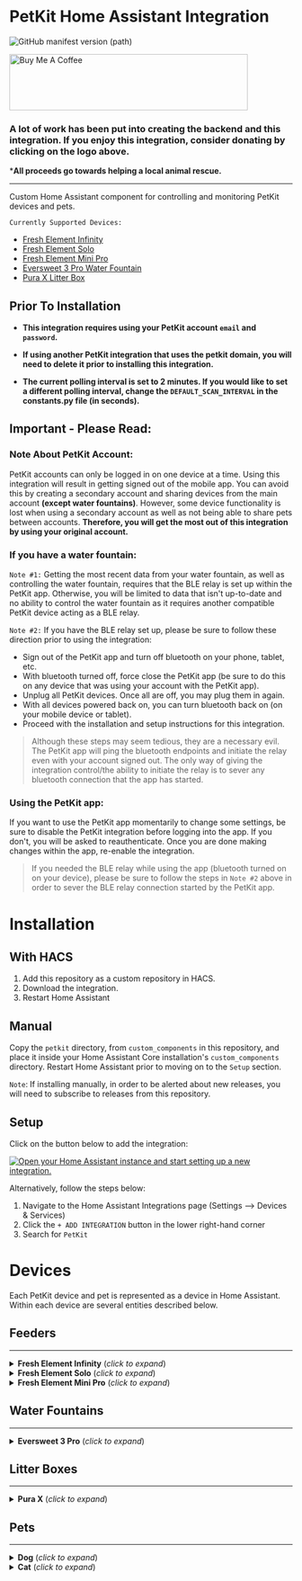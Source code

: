 # PetKit Home Assistant Integration
![GitHub manifest version (path)](https://img.shields.io/github/manifest-json/v/RobertD502/home-assistant-petkit?filename=custom_components%2Fpetkit%2Fmanifest.json)

<a href="https://www.buymeacoffee.com/RobertD502" target="_blank"><img src="https://cdn.buymeacoffee.com/buttons/default-orange.png" alt="Buy Me A Coffee" height="100" width="424"></a>

### A lot of work has been put into creating the backend and this integration. If you enjoy this integration, consider donating by clicking on the logo above.

***All proceeds go towards helping a local animal rescue.**

___

Custom Home Assistant component for controlling and monitoring PetKit devices and pets.

`Currently Supported Devices:`
- [Fresh Element Infinity](https://www.amazon.com/PETKIT-Automatic-Stainless-Programmable-Dispenser/dp/B09JFK8BCQ)
- [Fresh Element Solo](https://www.amazon.com/PETKIT-Automatic-Dispenser-Compatible-Freeze-Dried/dp/B09158J9PF/)
- [Fresh Element Mini Pro](https://www.amazon.com/PETKIT-Automatic-Stainless-Indicator-Dispenser-2-8L/dp/B08GS1CPHH/)
- [Eversweet 3 Pro Water Fountain](https://www.amazon.com/PETKIT-Wireless-Fountain-Stainless-Dispenser/dp/B09QRH6L3M/)
- [Pura X Litter Box](https://www.amazon.com/PETKIT-Self-Cleaning-Scooping-Automatic-Multiple/dp/B08T9CCP1M)



## **Prior To Installation**

- **This integration requires using your PetKit account `email` and `password`.**

- **If using another PetKit integration that uses the petkit domain, you will need to delete it prior to installing this integration.**

- **The current polling interval is set to 2 minutes. If you would like to set a different polling interval, change the `DEFAULT_SCAN_INTERVAL` in the constants.py file (in seconds).**

## Important - Please Read:
### Note About PetKit Account: 

PetKit accounts can only be logged in on one device at a time. Using this integration will result in getting signed out of the mobile app. You can avoid this by creating a secondary account and sharing devices from the main account **(except water fountains)**. However, some device functionality is lost when using a secondary account as well as not being able to share pets between accounts. **Therefore, you will get the most out of this integration by using your original account.**
### If you have a water fountain:

`Note #1:` Getting the most recent data from your water fountain, as well as controlling the water fountain, requires that the BLE relay is set up within the PetKit app. Otherwise, you will be limited to data that isn't up-to-date and no ability to control the water fountain as it requires another compatible PetKit device acting as a BLE relay.

`Note #2:` If you have the BLE relay set up, please be sure to follow these direction prior to using the integration:
- Sign out of the PetKit app and turn off bluetooth on your phone, tablet, etc.
- With bluetooth turned off, force close the PetKit app (be sure to do this on any device that was using your account with the PetKit app).
- Unplug all PetKit devices. Once all are off, you may plug them in again.
- With all devices powered back on, you can turn bluetooth back on (on your mobile device or tablet).
- Proceed with the installation and setup instructions for this integration.
> Although these steps may seem tedious, they are a necessary evil. The PetKit app will ping the bluetooth endpoints and initiate the relay even with your account signed out. The only way of giving the integration control/the ability to initiate the relay is to sever any bluetooth connection that the app has started.


### Using the PetKit app:
If you want to use the PetKit app momentarily to change some settings, be sure to disable the PetKit integration before logging into the app. If you don't, you will be asked to reauthenticate. Once you are done making changes within the app, re-enable the integration.
> If you needed the BLE relay while using the app (bluetooth turned on on your device), please be sure to follow the steps in `Note #2` above in order to sever the BLE relay connection started by the PetKit app.

# Installation

## With HACS

1. Add this repository as a custom repository in HACS.
2. Download the integration.
3. Restart Home Assistant

## Manual
Copy the `petkit` directory, from `custom_components` in this repository,
and place it inside your Home Assistant Core installation's `custom_components` directory. Restart Home Assistant prior to moving on to the `Setup` section.

`Note`: If installing manually, in order to be alerted about new releases, you will need to subscribe to releases from this repository. 

## Setup

Click on the button below to add the integration:

[![Open your Home Assistant instance and start setting up a new integration.](https://my.home-assistant.io/badges/config_flow_start.svg)](https://my.home-assistant.io/redirect/config_flow_start/?domain=petkit)

Alternatively, follow the steps below:

1. Navigate to the Home Assistant Integrations page (Settings --> Devices & Services)
2. Click the `+ ADD INTEGRATION` button in the lower right-hand corner
3. Search for `PetKit`

# Devices

Each PetKit device and pet is represented as a device in Home Assistant. Within each device
are several entities described below.


## Feeders
___

<details>
  <summary> <b>Fresh Element Infinity</b> (<i>click to expand</i>)</summary>
  <!---->

Each Feeder has the following entities:

| Entity                      | Entity Type     | Additional Comments                                                                                                                                                                                                                                                                                                                    |
|-----------------------------|-----------------|----------------------------------------------------------------------------------------------------------------------------------------------------------------------------------------------------------------------------------------------------------------------------------------------------------------------------------------|
| `Call pet`                  | `Button`        | Only available if your feeder is online (connected to PetKit's servers).                                                                                                                                                                                                                                                               |
| `Cancel manual feed`        | `Button`        | - Only available if your feeder is online (connected to PetKit's servers). <br/>- Will cancel a manual feeding that is currently in progress.                                                                                                                                                                                          |
| `Indicator light`           | `Switch`        | Only available if your feeder is online (connected to PetKit's servers).                                                                                                                                                                                                                                                               |
| `Manual Feed`               | `Number`        | - Only available if your feeder is online (connected to PetKit's servers). <br/>- Select the amount of food, in grams, you'd like to dispense immediately. <br/>- Note: valid amount ranges from 5-200 grams in increments of 1 gram.                                                                                                  |
| `Desiccant days remaining`  | `Sensor`        | Number of days left before the desiccant needs to be replaced.                                                                                                                                                                                                                                                                         |
| `Food level`                | `Binary Sensor` | Allows for determining if there is a food shortage.                                                                                                                                                                                                                                                                                    |
| `Child lock`                | `Switch`        | Only available if your feeder is online (connected to PetKit's servers).                                                                                                                                                                                                                                                               |
| `Do not disturb`            | `Switch`        | Only available if your feeder is online (connected to PetKit's servers).                                                                                                                                                                                                                                                               |
| `Reset desiccant`           | `Button`        | - Allows you to reset the desiccant back to 30 days after replacing it. <br/>- Only available if your feeder is online (connected to PetKit's servers).                                                                                                                                                                                |
| `Sound`                     | `Select`        | - Allows you to select which sound is played when calling your pet. <br/>- Default sound is selected if no self-recorded sounds are available or selected. <br/>- Only available if your feeder is online (connected to PetKit's servers).                                                                                             |
| `Surplus`                   | `Number`        | - Allows for selecting weight in bowl that is considered to be surplus. <br/>- If a surplus amount is selected and surplus control is enabled, planned feedings will stop when the weight of food detected in the bowl is equal to the surplus amount. <br/>- Only available if your feeder is online (connected to PetKit's servers). |
| `Surplus control`           | `Switch`        | - Enable or disable surplus control. <br/>- Only available if your feeder is online (connected to PetKit's servers).                                                                                                                                                                                                                   |
| `System notification sound` | `Switch`        | - Enable or disable system notification sound. <br/>- Only available if your feeder is online (connected to PetKit's servers).                                                                                                                                                                                                         |
| `Voice with dispense`       | `Switch`        | - Enable or disable sound (selected in Sound entity) to play with every feeding. <br/>- Only available if your feeder is online (connected to PetKit's servers).                                                                                                                                                                       |
| `Volume`                    | `Number`        | - Allows for controlling feeder sound volume.  <br/>- Only available if your feeder is online (connected to PetKit's servers).                                                                                                                                                                                                         |
| `Amount eaten`              | `Sensor`        | Amount of food your pet has eaten from the bowl today.                                                                                                                                                                                                                                                                                 |
| `Battery`                   | `Binary Sensor` | Indicates if your battery is charging or not charging.                                                                                                                                                                                                                                                                                 |
| `Battery status`            | `Sensor`        | - Will only become available when feeder is running on batteries. <br/>- Indicates the battery level (Normal or Low).                                                                                                                                                                                                                  |
| `Dispensed`                 | `Sensor`        | Amount of food, in grams, dispensed today.                                                                                                                                                                                                                                                                                             |
| `Error`                     | `Sensor`        | Identifies any errors reported by the feeder.                                                                                                                                                                                                                                                                                          |
| `Food in bowl`              | `Sensor`        | Amount of food, in grams, that is currently in the bowl.                                                                                                                                                                                                                                                                               |
| `Planned`                   | `Sensor`        | Amount of food, in grams, that the feeder plans to dispense today.                                                                                                                                                                                                                                                                     |
| `Planned dispensed`         | `Sensor`        | Of the planned amount that is to be dispensed today, amount of food (grams) that has been dispensed.                                                                                                                                                                                                                                   |
| `RSSI`                      | `Sensor`        | WiFi connection strength.                                                                                                                                                                                                                                                                                                              |
| `Status`                    | `Sensor`        | `Normal` = Feeder is connected to PetKit's servers <br/>`Offline` = Feeder is not connected to PetKit servers <br/>`On Batteries` = Feeder is currently being powered by the batteries.                                                                                                                                                |
| `Times dispensed`           | `Sensor`        | Number of times food has been dispensed today.                                                                                                                                                                                                                                                                                         |
| `Times eaten`               | `Sensor`        | Number of times pet ate today.                                                                                                                                                                                                                                                                                                         |
</details>

<details>
  <summary> <b>Fresh Element Solo</b> (<i>click to expand</i>)</summary>
  <!---->

Each Feeder has the following entities:

| Entity                      | Entity Type     | Additional Comments                                                                                                                                                                                   |
|-----------------------------|-----------------|-------------------------------------------------------------------------------------------------------------------------------------------------------------------------------------------------------|
| `Cancel manual feed`        | `Button`        | - Only available if your feeder is online (connected to PetKit's servers). <br/>- Will cancel a manual feeding that is currently in progress.                                                         |
| `Indicator light`           | `Switch`        | Only available if your feeder is online (connected to PetKit's servers).                                                                                                                              |
| `Manual feed`               | `Select`        | - Allows setting the amount of food to dispense immediately. <br/>- Only available if your feeder is online (connected to PetKit's servers).                                                          |
| `Desiccant days remaining`  | `Sensor`        | Number of days left before the desiccant needs to be replaced.                                                                                                                                        |
| `Food level`                | `Binary Sensor` | Allows for determining if there is a food shortage.                                                                                                                                                   |
| `Child lock`                | `Switch`        | Only available if your feeder is online (connected to PetKit's servers).                                                                                                                              |
| `Dispense tone`             | `Switch`        | Only available if your feeder is online (connected to PetKit's servers).                                                                                                                              |
| `Food shortage alarm`       | `Switch`        | Only available if your feeder is online (connected to PetKit's servers).                                                                                                                              |
| `Reset desiccant`           | `Button`        | - Allows you to reset the desiccant back to 30 days after replacing it. <br/>- Only available if your feeder is online (connected to PetKit's servers).                                               |
| `Battery installed`         | `Binary Sensor` | If batteries are removed or installed, power cycling the feeder is required for the status to update.                                                                                                 |
| `Battery status`            | `Sensor`        | - Will only become available when feeder is running on batteries. <br/>- Indicates the battery level (Normal or Low).                                                                                 |
| `Dispensed`                 | `Sensor`        | Amount of food, in grams, dispensed today.                                                                                                                                                            |
| `Manually dispensed`        | `Sensor`        | Amount of food, in grams, manually dispensed today.                                                                                                                                                   |
| `Planned`                   | `Sensor`        | Amount of food, in grams, that the feeder plans to dispense today.                                                                                                                                    |
| `Planned dispensed`         | `Sensor`        | Of the planned amount that is to be dispensed today, amount of food (grams) that has been dispensed.                                                                                                  |
| `RSSI`                      | `Sensor`        | WiFi connection strength.                                                                                                                                                                             |
| `Status`                    | `Sensor`        | `Normal` = Feeder is connected to PetKit's servers <br/>`Offline` = Feeder is not connected to PetKit servers <br/>`On Batteries` = If installed, feeder is currently being powered by the batteries. |
| `Times dispensed`           | `Sensor`        | Number of times food has been dispensed today.                                                                                                                                                        |
</details>

<details>
  <summary> <b>Fresh Element Mini Pro</b> (<i>click to expand</i>)</summary>
  <!---->

Each Feeder has the following entities:

| Entity                      | Entity Type     | Additional Comments                                                                                                                                                                                   |
|-----------------------------|-----------------|-------------------------------------------------------------------------------------------------------------------------------------------------------------------------------------------------------|
| `Indicator light`           | `Switch`        | Only available if your feeder is online (connected to PetKit's servers).                                                                                                                              |
| `Manual feed`               | `Select`        | - Allows setting the amount of food to dispense immediately. <br/>- Only available if your feeder is online (connected to PetKit's servers).                                                          |
| `Desiccant days remaining`  | `Sensor`        | Number of days left before the desiccant needs to be replaced.                                                                                                                                        |
| `Food level`                | `Binary Sensor` | Allows for determining if there is a food shortage.                                                                                                                                                   |
| `Child lock`                | `Switch`        | Only available if your feeder is online (connected to PetKit's servers).                                                                                                                              |
| `Reset desiccant`           | `Button`        | - Allows you to reset the desiccant back to 30 days after replacing it. <br/>- Only available if your feeder is online (connected to PetKit's servers).                                               |
| `Battery status`            | `Sensor`        | - Will only become available when feeder is running on batteries. <br/>- Indicates the battery level (Normal or Low).                                                                                 |
| `RSSI`                      | `Sensor`        | WiFi connection strength.                                                                                                                                                                             |
| `Status`                    | `Sensor`        | `Normal` = Feeder is connected to PetKit's servers <br/>`Offline` = Feeder is not connected to PetKit servers <br/>`On Batteries` = If installed, feeder is currently being powered by the batteries. |

> Friendly Note: Mini feeders have a bug when batteries are installed that has never been addressed by PetKit. This can result in your device locking up until the batteries are removed and feeder is power cycled. I am not sure what triggers this bug, but as a safety measure I don't install batteries into mini feeders.
</details>

## Water Fountains
___

<details>
  <summary> <b>Eversweet 3 Pro</b> (<i>click to expand</i>)</summary>
  <!---->

Each water fountain has the following entities:

| Entity                 | Entity Type     | Additional Comments                                                                                                                                                                                                                                                                                                                                                    |
|------------------------|-----------------|------------------------------------------------------------------------------------------------------------------------------------------------------------------------------------------------------------------------------------------------------------------------------------------------------------------------------------------------------------------------|
| `Do not disturb`       | `Switch`        | -`Only available if BLE relay is set up and main BLE relay device is online.` <br/>- Allows for enabling or disabling do not disturb - Use PetKit app to set do not disturb schedule if you plan on using this entity.                                                                                                                                                 |
| `Light`                | `Switch`        | `Only available if BLE relay is set up and main BLE relay device is online.`                                                                                                                                                                                                                                                                                           |
| `Power`                | `Switch`        | -`Only available if BLE relay is set up and main BLE relay device is online.` <br/>- Turning power off is equivalent to "Pause" in the PetKit app. <br/>- Turning power on resumes the water fountain in the mode (Normal/Smart) it was in prior to being powered off.                                                                                                 |
| `Filter`               | `Sensor`        | Indicates % filter life left.                                                                                                                                                                                                                                                                                                                                          |
| `Water level`          | `Binary Sensor` | Indicates if water needs to be added to the water fountain.                                                                                                                                                                                                                                                                                                            |
| `Light brightness`     | `Select`        | -`Only available if BLE relay is set up and main BLE relay device is online.` <br/>- Only available when light is turned on                                                                                                                                                                                                                                            |
| `Mode`                 | `Select`        | -`Only available if BLE relay is set up and main BLE relay device is online.` <br/>- Allows setting mode to Normal or Smart. <br/>- For "Smart mode", use the PetKit app to set the water on and off minutes.                                                                                                                                                          |
| `Reset filter`         | `Button`        | `Only available if BLE relay is set up and main BLE relay device is online.`                                                                                                                                                                                                                                                                                           |
| `Energy usage`         | `Sensor`        |                                                                                                                                                                                                                                                                                                                                                                        |
| `Last data update`     | `Sensor`        | - Date/Time that the water fountain last reported updated data to PetKit servers. <br/>- This can be used to track and identify if the BLE relay is working correctly as this will change whenever the main BLE relay device polls the water fountain. <br/>- If you have the BLE relay set up, this sensor is only concerning if it shows data was updated hours ago. |
| `Purified water today` | `Sensor`        | Number of times water has been purified.                                                                                                                                                                                                                                                                                                                               |


**Note About Water Fountain Control**


>  If you have the BLE relay set up in the PetKit app and the main BLE relay device is online, sometimes the bluetooth connection will fail when attempting to send a command (e.g., changing mode, light brightness, etc) . If this happens, it will be noted in the Home Assistant logs. Retrying the command usually results in a subsequent successful connection. 
</details>

## Litter Boxes
___

<details>
  <summary> <b>Pura X</b> (<i>click to expand</i>)</summary>
  <!---->

Each litter box has the following entities:

| Entity                 | Entity Type     | Additional Comments                                                                                                                                                                                                                      |
|------------------------|-----------------|------------------------------------------------------------------------------------------------------------------------------------------------------------------------------------------------------------------------------------------|
| `Odor removal` | `Button` | - Activates immediate odor removal <br/>- Only available if litter box is online (Connected to PetKit's servers).                                                                                                                        |
| `Pause Cleaning` | `Button` | Only available if litter box is online (Connected to PetKit's servers).                                                                                                                                                                  |
| `Power` | `Button` | - Turn litter box on/off <br/>- Only available if litter box is online (Connected to PetKit's servers).                                                                                                                                  |
| `Start/Resume cleaning` | `Button` | - Start a manual cleaning or resume a cleaning if litter box is currently paused. <br/>- Only available if litter box is online (Connected to PetKit's servers).                                                                         |
| `Average Use` | `Sensor` | Average use duration of the litter box today.                                                                                                                                                                                            |
| `Deodorizer` | `Binary Sensor` | Allows for determining if deodorizer needs to be refilled.                                                                                                                                                                               |
| `Last used by` | `Sensor` | Indicates which cat used the litter box last.                                                                                                                                                                                            |
| `Litter` | `Binary Sensor` | Allows for determining if the litter needs to be refilled.                                                                                                                                                                               |
| `Times used` | `Sensor` | Number of times litter box was used today.                                                                                                                                                                                               |
| `Total use` | `Sensor` | Total number of seconds litter box was used today.                                                                                                                                                                                       |
| `Waste bin` | `Binary Sensor` | Allows for determining if the waste bin is full.                                                                                                                                                                                         |
| `Auto cleaning` | `Switch` | - Only available if litter box is online (Connected to PetKit's servers). <br/>- Not available if Kitten Mode is turned on.                                                                                                              |
| `Auto odor removal` | `Switch` | Only available if litter box is online (Connected to PetKit's servers).                                                                                                                                                                  |
| `Avoid repeat cleaning` | `Switch` | - Only available if litter box is online (Connected to PetKit's servers). <br/>- Not available if Auto Cleaning is disabled. <br/>- Not available if Kitten Mode is turned on.                                                           | 
| `Child lock`| `Switch` | Only available if litter box is online (Connected to PetKit's servers).                                                                                                                                                                  |
| `Cleaning delay` | `Number` | - Only available if litter box is online (Connected to PetKit's servers). <br/>- Not available if Auto Cleaning is disabled. <br/>- Not available if Kitten Mode is turned on.                                                           |
| `Cleaning interval` | `Select` | - Only available if litter box is online (Connected to PetKit's servers). <br/>- Not available if Auto Cleaning is disabled. <br/>- Not available if Avoid repeat cleaning is disabled. <br/>- Not available if Kitten Mode is turned on. |
| `Display` | `Switch` | - Turn display on litter box on or off. <br/>- Only available if litter box is online (Connected to PetKit's servers).                                                                                                                   |
| `Do not disturb` | `Switch` | Only available if litter box is online (Connected to PetKit's servers).                                                                                                                                                                  |
| `Kitten mode` | `Switch` | Only available if litter box is online (Connected to PetKit's servers).                                                                                                                                                                  |
| `Light weight cleaning disabled` | `Switch` | - Only available if litter box is online (Connected to PetKit's servers). <br/>- Not available if Auto Cleaning is disabled. <br/>- Not available if Avoid repeat cleaning is disabled. <br/>- Not available if Kitten Mode is turned on. |
| `Litter type` | `Select` | Type of litter that is being used in the litter box.                                                                                                                                                                                     |
| `Periodic cleaning` | `Switch` | - Only available if litter box is online (Connected to PetKit's servers). <br/>- Not available if Kitten Mode is turned on.                                                                                                              |
| `Periodic odor removal` | `Switch` | Only available if litter box is online (Connected to PetKit's servers).                                                                                                                                                                  |
| `Deodorizer level` | `Sensor` | Percent of deodorizer remaining.                                                                                                                                                                                                         |
| `Error` | `Sensor` | Any errors being reported by the litter box.                                                                                                                                                                                             |
| `Last event` | `Sensor` | - Last event that occured in the litter box. <br/>- sub_events attribute is used to list any events that are associated with the main event. <br/>- This sensor is used to mimic the timeline that is seen in the PetKit app.            |
| `Litter level` | `Sensor` | Percent of litter that is left in the litter box.                                                                                                                                                                                        |
| `Litter weight` | `Sensor` | - Weight of litter currently in litter box. <br/>- By default this is in Kg. The unit can be changed in the settings of this entity.                                                                                                     |
| `Manually paused` | `Binary Sensor` | Indicates if the litter box has been manually paused or not. Please see note below table for additional information.                                                                                                                     |
| `RSSI` | `Sensor` | WiFi connection strength.                                                                                                                                                                                                                |

> When manually pausing the litter box, the manually paused sensor entity will show a state of On. If cleaning isn't resumed, the litter box will (by default) resume cleaning after 10 minutes - the manually paused entity will return to a state of Off. If you manually pause a cleaning and restart Home Assistant while the litter box is paused, this sensor will have an incorrect state of Off. This is a limitation on PetKit's end as the state of the litter box is not reported by their servers. This behavior is evident when a cleaning is paused from the PetKit app, the app is force closed, and opened again. The goal of this entity is to be able to manually keep track of the state of the litter box since PetKit doesn't do that.
</details>

## Pets
___

<details>
  <summary> <b>Dog</b> (<i>click to expand</i>)</summary>
  <!---->

| Entity                 | Entity Type     | Additional Comments                                                                                                                                                                                                                      |
|------------------------|-----------------|------------------------------------------------------------------------------------------------------------------------------------------------------------------------------------------------------------------------------------------|
| `Set weight` | `Number` | Set the weight of the dog. |

</details>

<details>
  <summary> <b>Cat</b> (<i>click to expand</i>)</summary>
  <!---->

| Entity                 | Entity Type                                                                                                                                                                                                                                                                                                                             | Additional Comments                                                                                                                                                                                                                                                                                                                      |
|------------------------|-----------------------------------------------------------------------------------------------------------------------------------------------------------------------------------------------------------------------------------------------------------------------------------------------------------------------------------------|------------------------------------------------------------------------------------------------------------------------------------------------------------------------------------------------------------------------------------------------------------------------------------------------------------------------------------------|
| `Set weight` | `Number`                                                                                                                                                                                                                                                                                                                                | Set the weight of the cat.                                                                                                                                                                                                                                                                                                               |
| `Last use duration` | `Sensor`                                                                                                                                                                                                                                                                                                                                | - Amount of time spent in the litter box during last use today. <br/>- Only available if PetKit account has litter box(es). <br/>- If multiple litter boxes, this will display data obtained from the most recent litter box used.                                                                                                       |
| `Latest weight` | `Sensor` | - Most recent weight measurement obtained during last litter box use today. <br/>- Only available if PetKit account has litter box(es). <br/>- If multiple litter boxes, this will display data obtained from the most recent litter box used. <br/>- By default the unit used is Kg. Unit can be changed in the settings of the entity. |
</details>
